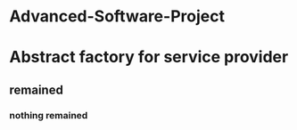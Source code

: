 # Advanced-Software-Project
# Abstract factory for service provider
## remained
### nothing remained

